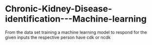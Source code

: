 # Chronic-Kidney-Disease-identification---Machine-learning
From the data set training a machine learning model to respond for the given inputs the respective person have cdk or ncdk 
